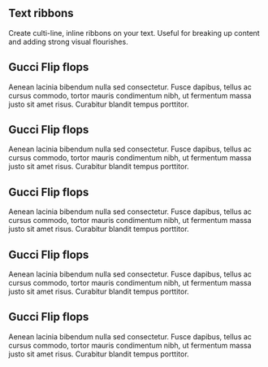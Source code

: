 ## Text ribbons

Create culti-line, inline ribbons on your text. Useful for breaking up content and adding strong visual flourishes.


<h2 class="m-t-0">
  <strong class="text-ribbon text-ribbon-primary">
    <span>Gucci Flip flops</span>
  </strong>
</h2>
<p class="m-t-md">
  <span class="text-ribbon text-ribbon-primary">
    <span>Aenean lacinia bibendum nulla sed consectetur. Fusce dapibus, tellus ac cursus commodo, tortor mauris condimentum nibh, ut fermentum massa justo sit amet risus. Curabitur blandit tempus porttitor.</span>
  </span>
</p>

<h2 class="m-t-lg">
  <strong class="text-ribbon text-ribbon-success">
    <span>Gucci Flip flops</span>
  </strong>
</h2>
<p class="m-t-md">
  <span class="text-ribbon text-ribbon-success">
    <span>Aenean lacinia bibendum nulla sed consectetur. Fusce dapibus, tellus ac cursus commodo, tortor mauris condimentum nibh, ut fermentum massa justo sit amet risus. Curabitur blandit tempus porttitor.</span>
  </span>
</p>

<h2 class="m-t-lg">
  <strong class="text-ribbon text-ribbon-info">
    <span>Gucci Flip flops</span>
  </strong>
</h2>
<p class="m-t-md">
  <span class="text-ribbon text-ribbon-info">
    <span>Aenean lacinia bibendum nulla sed consectetur. Fusce dapibus, tellus ac cursus commodo, tortor mauris condimentum nibh, ut fermentum massa justo sit amet risus. Curabitur blandit tempus porttitor.</span>
  </span>
</p>

<h2 class="m-t-lg">
  <strong class="text-ribbon text-ribbon-warning">
    <span>Gucci Flip flops</span>
  </strong>
</h2>
<p class="m-t-md">
  <span class="text-ribbon text-ribbon-warning">
    <span>Aenean lacinia bibendum nulla sed consectetur. Fusce dapibus, tellus ac cursus commodo, tortor mauris condimentum nibh, ut fermentum massa justo sit amet risus. Curabitur blandit tempus porttitor.</span>
  </span>
</p>

<h2 class="m-t-lg">
  <strong class="text-ribbon text-ribbon-danger">
    <span>Gucci Flip flops</span>
  </strong>
</h2>
<p class="m-t-md">
  <span class="text-ribbon text-ribbon-danger">
    <span>Aenean lacinia bibendum nulla sed consectetur. Fusce dapibus, tellus ac cursus commodo, tortor mauris condimentum nibh, ut fermentum massa justo sit amet risus. Curabitur blandit tempus porttitor.</span>
  </span>
</p>



